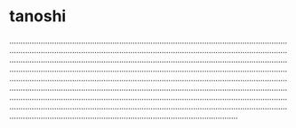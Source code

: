 # tanoshi
......................................................................................................................................................................................................................................................................................................................................................................................................................................................................................................................................................................................................................................................................................................................................................................................................................................................................................................................................................................................................................................................................................................................................